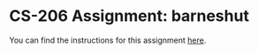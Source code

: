 # CS-206 Assignment: barneshut

You can find the instructions for this assignment
[here](https://lampepfl-courses.github.io/moocs/parprog1/barneshut/barneshut.html).
